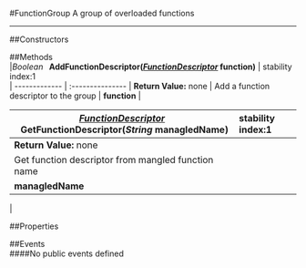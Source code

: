 #FunctionGroup
  A group of overloaded functions 

---
##Constructors 


##Methods  
|*Boolean* **&nbsp;&nbsp;AddFunctionDescriptor(*[FunctionDescriptor](http://dynamods.github.io/DynamoAPI/Dynamo_Engine/FunctionDescriptor)* function)** |  stability index:1  
| ------------- | :--------------- 
| **Return Value:** none
|  Add a function descriptor to the group 
| **function**
|

|*[FunctionDescriptor](http://dynamods.github.io/DynamoAPI/Dynamo_Engine/FunctionDescriptor)* **&nbsp;&nbsp;GetFunctionDescriptor(*String* managledName)** |  stability index:1  
| ------------- | :--------------- 
| **Return Value:** none
|  Get function descriptor from mangled function name 
| **managledName**
|






##Properties  



##Events  
####No public events defined


